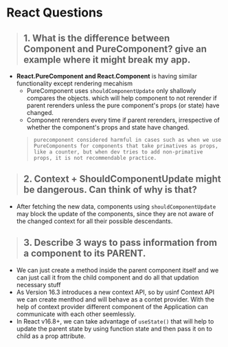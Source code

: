 # React Questions

>## 1. What is the difference between Component and PureComponent? give an example where it might break my app.


* **React.PureComponent and React.Component** is having similar functionality except rendering mecahism
	* PureComponent uses `shouldComponentUpdate` only shallowly compares the objects. which will help component to not rerender if parent rerenders unless the pure component's props (or state) have changed.
	* Component rerenders every time if parent rerenders, irrespective of whether the component's props and state have changed.
    >```purecomponent considered harmful in cases such as when we use PureComponents for components that take primatives as props, like a counter, but when dev tries to add non-primative props, it is not recommendable practice.```

>## 2. Context + ShouldComponentUpdate might be dangerous. Can think of why is that?
* After fetching the new  data, components using `shouldComponentUpdate` may block the update of the components, since they are not aware of the changed context for all their possible descendants.

>## 3. Describe 3 ways to pass information from a component to its PARENT.

* We can just create a method inside the parent component itself and we can just call it from the child component and do all that updation necessary stuff 
* As Version 16.3 introduces a new context API, so by usinf Context API we can create menthod and will behave as a contet provider. With the help of context provider different component of the Application can communicate with each other seemlessly.
* In React v16.8+, we can take advantage of `useState()` that will help to  update the parent state by using function state and then pass it on to child as a prop attribute.